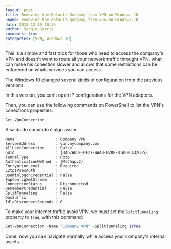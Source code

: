 ```yaml
---
layout: post
title: Removing the Default Gateway from VPN on Windows 10
uname: removing-the-default-gateway-from-vpn-on-windows-10
date: 2015-12-19 10:36
author: Sergio Garcia
comments: true
categories: [VPN, Windows 10]
---
```


This is a simple and fast trick for those who need to access the company's VPN
and doesn't want to route all your network traffic throught VPN, what can make
his conection slower and allows that some restrictions can be enforeced on
whats services you can access.

The Windows 10 changed several kinds of configuration from the previous
versions.

In this version, you can't open IP configurations for the VPN adaptors.

Then, you can use the following commands on PowerShell to list the VPN's
conections properties.

```PowerShell
Get-VpnConnection
```

A saída do comando é algo assim:

```
Name                  : Company VPN
ServerAddress         : vpn.mycompany.com
AllUserConnection     : False
Guid                  : {BA67A6DF-FF27-4AAB-82BB-81A88C432605}
TunnelType            : Pptp
AuthenticationMethod  : {MsChapv2}
EncryptionLevel       : Required
L2tpIPsecAuth         :
UseWinlogonCredential : False
EapConfigXmlStream    :
ConnectionStatus      : Disconnected
RememberCredential    : False
SplitTunneling        : False
DnsSuffix             :
IdleDisconnectSeconds : 0
```

To make your internet traffic avoid VPN, we must set the `SplitTunneling`
property to `True`, with this command:

```PowerShell
Set-VpnConnection -Name "Company VPN" -SplitTunneling $True
```

Done, now you can navigate normally while access your company's internal
assets.
